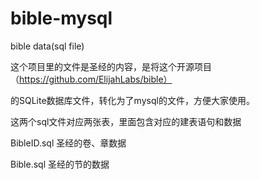 # bible-mysql
bible data(sql file)

这个项目里的文件是圣经的内容，是将这个开源项目（https://github.com/ElijahLabs/bible）

的SQLite数据库文件，转化为了mysql的文件，方便大家使用。

这两个sql文件对应两张表，里面包含对应的建表语句和数据

BibleID.sql 圣经的卷、章数据

Bible.sql 圣经的节的数据
